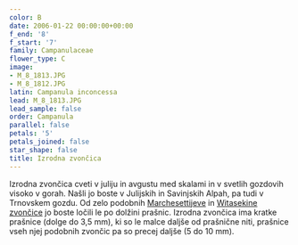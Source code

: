 ```yaml
---
color: B
date: 2006-01-22 00:00:00+00:00
f_end: '8'
f_start: '7'
family: Campanulaceae
flower_type: C
image:
- M_8_1813.JPG
- M_8_1812.JPG
latin: Campanula inconcessa
lead: M_8_1813.JPG
lead_sample: false
order: Campanula
parallel: false
petals: '5'
petals_joined: false
star_shape: false
title: Izrodna zvončica
---
```

Izrodna zvončica cveti v juliju in avgustu med skalami in v svetlih gozdovih visoko v gorah. Našli jo boste v Julijskih in Savinjskih Alpah, pa tudi v Trnovskem gozdu. Od zelo podobnih [Marchesettijeve](../campanulamarchesettii/) in [Witasekine zvončice](../campanulawitasekiana/) jo boste ločili le po dolžini prašnic. Izrodna zvončica ima kratke prašnice (dolge do 3,5 mm), ki so le malce daljše od prašnične niti, prašnice vseh njej podobnih zvončic pa so precej daljše (5 do 10 mm).

